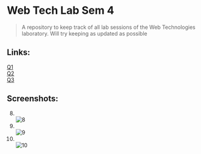 # Web Tech Lab Sem 4
> A repository to keep track of all lab sessions of the Web Technologies laboratory.
> Will try keeping as updated as possible

## Links:
[Q1](https://webtechlab-p1-rohan-san.vercel.app/) <br/>
[Q2](https://wtlp2.vercel.app/) <br/>
[Q3](https://wtlp3.vercel.app/)

## Screenshots:
8. <br>![8](https://github.com/Rohan-San/web-tech-lab-sem-4/assets/107957865/371fd89b-3423-4e73-8f72-21c657c45bb9)
9. <br>![9](https://github.com/Rohan-San/web-tech-lab-sem-4/assets/107957865/f716d010-7502-44be-b0e3-469e19ac3be8)
10. <br>![10](https://github.com/Rohan-San/web-tech-lab-sem-4/assets/107957865/02be0b8b-299e-4f61-b7d3-a546b25a5f4c)
